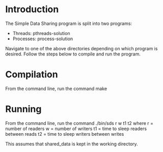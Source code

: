 # Introduction
The Simple Data Sharing program is split into two programs:
* Threads: pthreads-solution
* Processes: process-solution

Navigate to one of the above directories depending on which program
is desired. Follow the steps below to compile and run the program.


# Compilation
From the command line, run the command
    make

# Running
From the command line, run the command
    ./bin/sds r w t1 t2
where
    r = number of readers
    w = number of writers
    t1 = time to sleep readers between reads
    t2 = time to sleep writers between writes

This assumes that shared_data is kept in the working directory.
